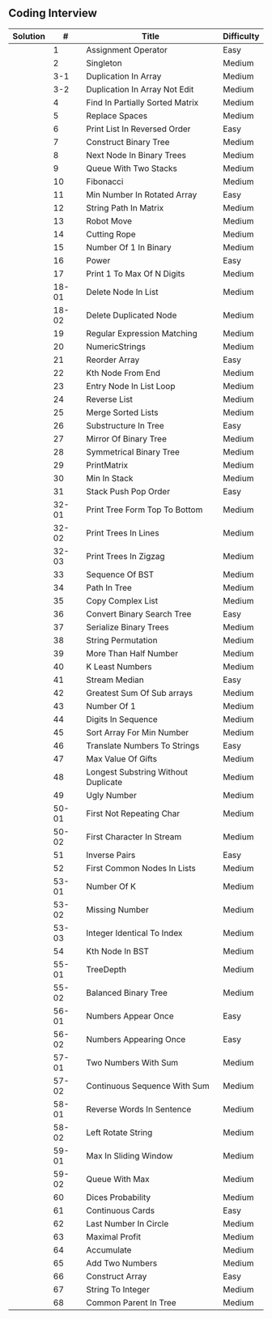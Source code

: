
## Coding Interview

| Solution    | #    | Title    | Difficulty |
| ----------- | -----|--------------------------------------|----------- |
|             | 1    | Assignment Operator                  | Easy       |
|             | 2    | Singleton                            | Medium     |
|             | 3-1  | Duplication In Array                 | Medium     |
|             | 3-2  | Duplication In Array Not Edit        | Medium     |
|             | 4    | Find In Partially Sorted Matrix      | Medium     |
|             | 5    | Replace Spaces                       | Medium     |
|             | 6    | Print List In Reversed Order         | Easy       |
|             | 7    | Construct Binary Tree                | Medium     |
|             | 8    | Next Node In Binary Trees            | Medium     |
|             | 9    | Queue With Two Stacks                | Medium     |
|             | 10   | Fibonacci                            | Medium     |
|             | 11   | Min Number In Rotated Array          | Easy       |
|             | 12    | String Path In Matrix               | Medium     |
|             | 13    | Robot Move                          | Medium     |
|             | 14    | Cutting Rope                        | Medium     |
|             | 15    | Number Of 1 In Binary               | Medium     |
|             | 16    | Power                               | Easy       |
|             | 17    | Print 1 To Max Of N Digits          | Medium     |
|             | 18-01 | Delete Node In List                 | Medium     |
|             | 18-02 | Delete Duplicated Node              | Medium     |
|             | 19    | Regular Expression Matching         | Medium     |
|             | 20    | NumericStrings                      | Medium     |
|             | 21    | Reorder Array                       | Easy       |
|             | 22    | Kth Node From End                   | Medium     |
|             | 23    | Entry Node In List Loop             | Medium     |
|             | 24    | Reverse List                        | Medium     |
|             | 25    | Merge Sorted Lists                  | Medium     |
|             | 26    | Substructure In Tree                | Easy       |
|             | 27    | Mirror Of Binary Tree               | Medium     |
|             | 28    | Symmetrical Binary Tree             | Medium     |
|             | 29    | PrintMatrix                         | Medium     |
|             | 30    | Min In Stack                        | Medium     |
|             | 31    | Stack Push Pop Order                | Easy       |
|             | 32-01 | Print Tree Form Top To Bottom       | Medium     |
|             | 32-02 | Print Trees In Lines                | Medium     |
|             | 32-03 | Print Trees In Zigzag               | Medium     |
|             | 33    | Sequence Of BST                     | Medium     |
|             | 34    | Path In Tree                        | Medium     |
|             | 35    | Copy Complex List                   | Medium     |
|             | 36    | Convert Binary Search Tree          | Easy       |
|             | 37    | Serialize Binary Trees              | Medium     |
|             | 38    | String Permutation                  | Medium     |
|             | 39    | More Than Half Number               | Medium     |
|             | 40    | K Least Numbers                     | Medium     |
|             | 41    | Stream Median                       | Easy       |
|             | 42    | Greatest Sum Of Sub arrays          | Medium     |
|             | 43    | Number Of 1                         | Medium     |
|             | 44    | Digits In Sequence                  | Medium     |
|             | 45    | Sort Array For Min Number           | Medium     |
|             | 46    | Translate Numbers To Strings        | Easy       |
|             | 47    | Max Value Of Gifts                  | Medium     |
|             | 48    | Longest Substring Without Duplicate | Medium     |
|             | 49    | Ugly Number                         | Medium     |
|             | 50-01 | First Not Repeating Char            | Medium     |
|             | 50-02 | First Character In Stream           | Medium     |
|             | 51    | Inverse Pairs                       | Easy       |
|             | 52    | First Common Nodes In Lists         | Medium     |
|             | 53-01 | Number Of K                         | Medium     |
|             | 53-02 | Missing Number                      | Medium     |
|             | 53-03 | Integer Identical To Index          | Medium     |
|             | 54    | Kth Node In BST                     | Medium     |
|             | 55-01 | TreeDepth                           | Medium     |
|             | 55-02 | Balanced Binary Tree                | Medium     |
|             | 56-01 | Numbers Appear Once                 | Easy       |
|             | 56-02 | Numbers Appearing Once              | Easy       |
|             | 57-01 | Two Numbers With Sum                | Medium     |
|             | 57-02 | Continuous Sequence With Sum        | Medium     |
|             | 58-01 | Reverse Words In Sentence           | Medium     |
|             | 58-02 | Left Rotate String                  | Medium     |
|             | 59-01 | Max In Sliding Window               | Medium     |
|             | 59-02 | Queue With Max                      | Medium     |
|             | 60    | Dices Probability                   | Medium     |
|             | 61    | Continuous Cards                    | Easy       |
|             | 62    | Last Number In Circle               | Medium     |
|             | 63    | Maximal Profit                      | Medium     |
|             | 64    | Accumulate                          | Medium     |
|             | 65    | Add Two Numbers                     | Medium     |
|             | 66    | Construct Array                     | Easy       |
|             | 67    | String To Integer                   | Medium     |
|             | 68    | Common Parent In Tree               | Medium     |
